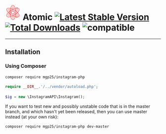 # ![logo](/examples/assets/logo2.png) Atomic [![Latest Stable Version](https://poser.pugx.org/pandcar/atomic/v/stable)](https://packagist.org/packages/pandcar/atomic) [![Total Downloads](https://poser.pugx.org/pandcar/atomic/downloads)](https://packagist.org/packages/pandcar/atomic) ![compatible](https://img.shields.io/badge/php-%3E=5.4-green.svg)

----------
## Installation

### Using Composer

```sh
composer require mgp25/instagram-php
```

```php
require __DIR__.'/../vendor/autoload.php';

$ig = new \InstagramAPI\Instagram();
```

If you want to test new and possibly unstable code that is in the master branch, and which hasn't yet been released, then you can use master instead (at your own risk):

```sh
composer require mgp25/instagram-php dev-master
```
